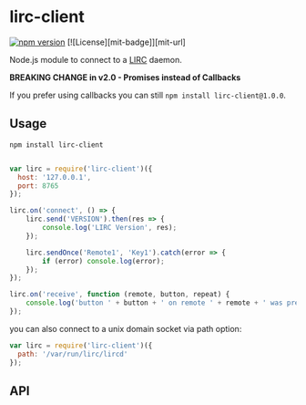 # lirc-client

[![npm version](https://badge.fury.io/js/lirc-client.svg)](https://badge.fury.io/js/lirc-client)
[![License][mit-badge]][mit-url]

Node.js module to connect to a [LIRC](http://www.lirc.org/) daemon.

**BREAKING CHANGE in v2.0 - Promises instead of Callbacks**

If you prefer using callbacks you can still `npm install lirc-client@1.0.0`.


## Usage

````npm install lirc-client````

```Javascript

var lirc = require('lirc-client')({
  host: '127.0.0.1',
  port: 8765
});

lirc.on('connect', () => {
    lirc.send('VERSION').then(res => {
        console.log('LIRC Version', res);
    });

    lirc.sendOnce('Remote1', 'Key1').catch(error => {
        if (error) console.log(error);
    });
});

lirc.on('receive', function (remote, button, repeat) {
    console.log('button ' + button + ' on remote ' + remote + ' was pressed!');
});
```

you can also connect to a unix domain socket via path option:
```Javascript
var lirc = require('lirc-client')({
  path: '/var/run/lirc/lircd'
});
```

## API
